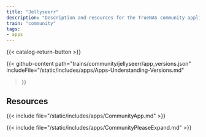 ```yaml
---
title: "Jellyseerr"
description: "Description and resources for the TrueNAS community application called Jellyseerr."
train: "community"
tags:
- apps
---
```


{{< catalog-return-button >}}

{{< github-content 
    path="trains/community/jellyseerr/app_versions.json"
	includeFile="/static/includes/apps/Apps-Understanding-Versions.md"
>}}

## Resources

{{< include file="/static/includes/apps/CommunityApp.md" >}}

{{< include file="/static/includes/apps/CommunityPleaseExpand.md" >}}

<!--
<div class="docs-sections">

{{< doc-card title="<appname> Deployments" link="/resources/"
descr="How to deploy and configure the <appname> app." >}}

</div>
-->
